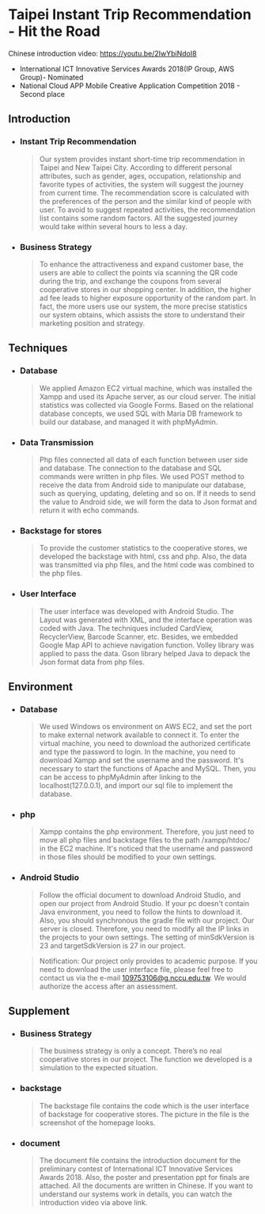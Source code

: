 # Taipei Instant Trip Recommendation - Hit the Road

Chinese introduction video: https://youtu.be/2IwYbiNdoI8
* International ICT Innovative Services Awards 2018(IP Group, AWS Group)- Nominated
* National Cloud APP Mobile Creative Application Competition 2018 - Second place

Introduction
----
* ### Instant Trip Recommendation
  >Our system provides instant short-time trip recommendation in Taipei and New Taipei City. According to different personal attributes, such as gender, ages, occupation, relationship and favorite types of activities, the system will suggest the journey from current time. The recommendation score is calculated with the preferences of the person and the similar kind of people with user. To avoid to suggest repeated activities, the recommendation list contains some random factors. All the suggested journey would take within several hours to less a day.

* ### Business Strategy 
  >To enhance the attractiveness and expand customer base, the users are able to collect the points via scanning the QR code during the trip, and exchange the coupons from several cooperative stores in our shopping center. In addition, the higher ad fee leads to higher exposure opportunity of the random part. In fact, the more users use our system, the more precise statistics our system obtains, which assists the store to understand their marketing position and strategy. 

Techniques
----
* ### Database
  > We applied Amazon EC2 virtual machine, which was installed the Xampp and used its Apache server, as our cloud server. The initial statistics was collected via Google Forms. Based on the relational database concepts, we used SQL with Maria DB framework to build our database, and managed it with phpMyAdmin.

* ### Data Transmission
  >Php files connected all data of each function between user side and database. The connection to the database and SQL commands were written in php files. We used POST method to receive the data from Android side to manipulate our database, such as querying, updating, deleting and so on. If it needs to send the value to Android side, we will form the data to Json format and return it with echo commands.

* ### Backstage for stores
  >To provide the customer statistics to the cooperative stores, we developed the backstage with html, css and php. Also, the data was transmitted via php files, and the html code was combined to the php files.

* ### User Interface
  >The user interface was developed with Android Studio. The Layout was generated with XML, and the interface operation was coded with Java. The techniques included CardView, RecyclerView, Barcode Scanner, etc. Besides, we embedded Google Map API to achieve navigation function. Volley library was applied to pass the data. Gson library helped Java to depack the Json format data from php files.


Environment
----
* ### Database
  >We used Windows os environment on AWS EC2, and set the port to make external network available to connect it. To enter the virtual machine, you need to download the authorized certificate and type the password to login. In the machine, you need to download Xampp and set the username and the password. It's necessary to start the functions of Apache and MySQL. Then, you can be access to phpMyAdmin after linking to the localhost(127.0.0.1), and import our sql file to  implement the database.

* ### php
  >Xampp contains the php environment. Therefore, you just need to move all php files and backstage files to the path /xampp/htdoc/ in the EC2 machine. It's noticed that the username and password in those files should be modified to your own settings.

* ### Android Studio
  >Follow the official document to download Android Studio, and open our project from Android Studio. If your pc doesn't contain Java environment, you need to follow the hints to download it. Also, you should synchronous the gradle file with our project. Our server is closed. Therefore, you need to modify all the IP links in the projects to your own settings. The setting of minSdkVersion is 23 and targetSdkVersion is 27 in our project. <br>
  
  >Notification: Our project only provides to academic purpose. If you need to download the user interface file, please feel free to contact us via the e-mail 109753106@g.nccu.edu.tw. We would authorize the access after an assessment.

Supplement
----
* ### Business Strategy
  >The business strategy is only a concept. There’s no real cooperative stores in our project. The function we developed is a simulation to the expected situation.

* ### backstage
  >The backstage file contains the code which is the user interface of backstage for cooperative stores. The picture in the file is the screenshot of the homepage looks.

* ### document
  >The document file contains the introduction document for the preliminary contest of International ICT Innovative Services Awards 2018. Also, the poster and presentation ppt for finals are attached. All the documents are written in Chinese. If you want to understand our systems work in details, you can watch the introduction video via above link.
